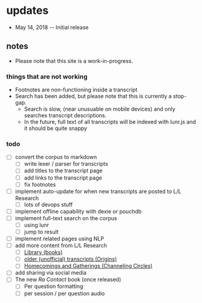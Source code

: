 # updates

+ May 14, 2018 -- Initial release

## notes

+ Please note that this site is a work-in-progress.

### things that are not working

+ Footnotes are non-functioning inside a transcript
+ Search has been added, but please note that this is currently a stop-gap. 
  + Search is slow, (near unusuable on mobile devices) and only searches transcript descriptions.
  + In the future, full text of all transcripts will be indexed with lunr.js and it should be quite snappy

### todo

+ [ ] convert the corpus to markdown
  + [ ] write lexer / parser for transcripts
  + [ ] add titles to the transcript page
  + [ ] add links to the transcript page
  + [ ] fix footnotes
+ [ ] implement auto-update for when new transcripts are posted to L/L Research
  + [ ] lots of devops stuff
+ [ ] implement offline capability with dexie or pouchdb
+ [ ] implement full-text search on the corpus
  + [ ] using lunr
  + [ ] jump to result
+ [ ] implement related pages using NLP
+ [ ] add more content from L/L Research
  + [ ] [Library (books)](http://llresearch.org/library.aspx)
  + [ ] [older (unofficial) transcripts (Origins)](http://llresearch.org/origins/origins_toc.aspx)
  + [ ] [Homecomings and Gatherings (Channeling Circles)](http://llresearch.org/library.aspx)
+ [ ] add sharing via social media
+ [ ] The new _Ra Contact_ book (once released)
  + [ ] Per question formatting
  + [ ] per session / per question audio
